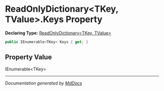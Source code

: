 # ReadOnlyDictionary\<TKey, TValue\>.Keys Property

**Declaring Type:** [ReadOnlyDictionary\<TKey, TValue\>](../Type.md)

```csharp
public IEnumerable<TKey> Keys { get; }
```

## Property Value

IEnumerable\<TKey\>

___

*Documentation generated by [MdDocs](https://github.com/ap0llo/mddocs)*
